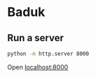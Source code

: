# Baduk

## Run a server

```bash
python -m http.server 8000
```

Open [localhost:8000](http://localhost:8000)
